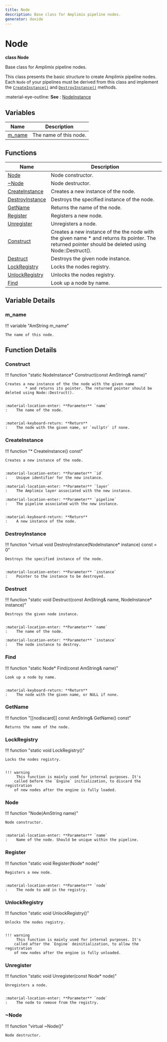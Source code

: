 ```yaml
---
title: Node
description: Base class for Amplimix pipeline nodes.
generator: doxide
---
```



# Node

**class  Node**


Base class for Amplimix pipeline nodes.

This class presents the basic structure to create Amplimix pipeline nodes. Each
`Node` of your pipelines must be derived from this class and implement the [`CreateInstance()`](#CreateInstance)
and [`DestroyInstance()`](#DestroyInstance) methods.


:material-eye-outline: **See**
:    [NodeInstance](../NodeInstance/index.md)


    


## Variables

| Name | Description |
| ---- | ----------- |
| [m_name](#m_name) | The name of this node.  |

## Functions

| Name | Description |
| ---- | ----------- |
| [Node](#Node) | Node constructor. |
| [~Node](#_u007eNode) | Node destructor.  |
| [CreateInstance](#CreateInstance) | Creates a new instance of the node. |
| [DestroyInstance](#DestroyInstance) | Destroys the specified instance of the node. |
| [GetName](#GetName) | Returns the name of the node.  |
| [Register](#Register) | Registers a new node. |
| [Unregister](#Unregister) | Unregisters a node. |
| [Construct](#Construct) | Creates a new instance of the the node with the given name * and returns its pointer. The returned pointer should be deleted using Node::Destruct(). |
| [Destruct](#Destruct) | Destroys the given node instance. |
| [LockRegistry](#LockRegistry) | Locks the nodes registry. |
| [UnlockRegistry](#UnlockRegistry) | Unlocks the nodes registry. |
| [Find](#Find) | Look up a node by name. |

## Variable Details

### m_name<a name="m_name"></a>

!!! variable "AmString m_name"

    
    The name of this node.
             
    
    
    

## Function Details

### Construct<a name="Construct"></a>
!!! function "static NodeInstance&#42; Construct(const AmString&amp; name)"

    
    Creates a new instance of the the node with the given name
             * and returns its pointer. The returned pointer should be deleted using Node::Destruct().
    
    
    :material-location-enter: **Parameter** `name`
    :    The name of the node.
    
    
    :material-keyboard-return: **Return**
    :    The node with the given name, or `nullptr` if none.
            
    

### CreateInstance<a name="CreateInstance"></a>
!!! function "&#42; CreateInstance() const"

    
    Creates a new instance of the node.
    
    
    :material-location-enter: **Parameter** `id`
    :    Unique identifier for the new instance.
        
    :material-location-enter: **Parameter** `layer`
    :    The Amplimix layer associated with the new instance.
        
    :material-location-enter: **Parameter** `pipeline`
    :    The pipeline associated with the new instance.
    
    
    :material-keyboard-return: **Return**
    :    A new instance of the node.
            
    

### DestroyInstance<a name="DestroyInstance"></a>
!!! function "virtual void DestroyInstance(NodeInstance&#42; instance) const = 0"

    
    Destroys the specified instance of the node.
    
    
    :material-location-enter: **Parameter** `instance`
    :    Pointer to the instance to be destroyed.
                
    

### Destruct<a name="Destruct"></a>
!!! function "static void Destruct(const AmString&amp; name, NodeInstance&#42; instance)"

    
    Destroys the given node instance.
    
    
    :material-location-enter: **Parameter** `name`
    :    The name of the node.
        
    :material-location-enter: **Parameter** `instance`
    :    The node instance to destroy.
                
    

### Find<a name="Find"></a>
!!! function "static Node&#42; Find(const AmString&amp; name)"

    
    Look up a node by name.
    
    
    :material-keyboard-return: **Return**
    :    The node with the given name, or NULL if none.
            
    

### GetName<a name="GetName"></a>
!!! function "[[nodiscard]] const AmString&amp; GetName() const"

    
    Returns the name of the node.
             
    
    
    

### LockRegistry<a name="LockRegistry"></a>
!!! function "static void LockRegistry()"

    
    Locks the nodes registry.
    
    
    !!! warning
         This function is mainly used for internal purposes. It's
        called before the `Engine` initialization, to discard the registration
        of new nodes after the engine is fully loaded.
                
    

### Node<a name="Node"></a>
!!! function "Node(AmString name)"

    
    Node constructor.
    
    
    :material-location-enter: **Parameter** `name`
    :    Name of the node. Should be unique within the pipeline.
                
    

### Register<a name="Register"></a>
!!! function "static void Register(Node&#42; node)"

    
    Registers a new node.
    
    
    :material-location-enter: **Parameter** `node`
    :    The node to add in the registry.
                
    

### UnlockRegistry<a name="UnlockRegistry"></a>
!!! function "static void UnlockRegistry()"

    
    Unlocks the nodes registry.
    
    
    !!! warning
         This function is mainly used for internal purposes. It's
        called after the `Engine` deinitialization, to allow the registration
        of new nodes after the engine is fully unloaded.
                
    

### Unregister<a name="Unregister"></a>
!!! function "static void Unregister(const Node&#42; node)"

    
    Unregisters a node.
    
    
    :material-location-enter: **Parameter** `node`
    :    The node to remove from the registry.
                
    

### ~Node<a name="_u007eNode"></a>
!!! function "virtual ~Node()"

    
    Node destructor.
             
    
    
    

